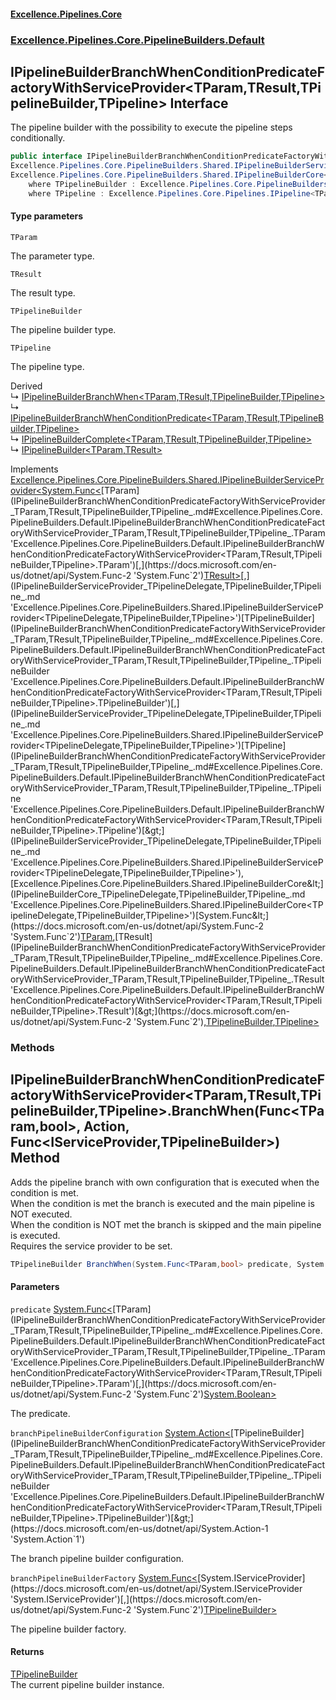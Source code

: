 #### [Excellence.Pipelines.Core](Excellence.Pipelines.md 'Excellence.Pipelines')
### [Excellence.Pipelines.Core.PipelineBuilders.Default](Excellence.Pipelines.md#Excellence.Pipelines.Core.PipelineBuilders.Default 'Excellence.Pipelines.Core.PipelineBuilders.Default')

## IPipelineBuilderBranchWhenConditionPredicateFactoryWithServiceProvider<TParam,TResult,TPipelineBuilder,TPipeline> Interface

The pipeline builder with the possibility to execute the pipeline steps conditionally.

```csharp
public interface IPipelineBuilderBranchWhenConditionPredicateFactoryWithServiceProvider<TParam,TResult,TPipelineBuilder,out TPipeline> :
Excellence.Pipelines.Core.PipelineBuilders.Shared.IPipelineBuilderServiceProvider<System.Func<TParam, TResult>, TPipelineBuilder, TPipeline>,
Excellence.Pipelines.Core.PipelineBuilders.Shared.IPipelineBuilderCore<System.Func<TParam, TResult>, TPipelineBuilder, TPipeline>
    where TPipelineBuilder : Excellence.Pipelines.Core.PipelineBuilders.Default.IPipelineBuilderBranchWhenConditionPredicateFactoryWithServiceProvider<TParam, TResult, TPipelineBuilder, TPipeline>
    where TPipeline : Excellence.Pipelines.Core.Pipelines.IPipeline<TParam, TResult>
```
#### Type parameters

<a name='Excellence.Pipelines.Core.PipelineBuilders.Default.IPipelineBuilderBranchWhenConditionPredicateFactoryWithServiceProvider_TParam,TResult,TPipelineBuilder,TPipeline_.TParam'></a>

`TParam`

The parameter type.

<a name='Excellence.Pipelines.Core.PipelineBuilders.Default.IPipelineBuilderBranchWhenConditionPredicateFactoryWithServiceProvider_TParam,TResult,TPipelineBuilder,TPipeline_.TResult'></a>

`TResult`

The result type.

<a name='Excellence.Pipelines.Core.PipelineBuilders.Default.IPipelineBuilderBranchWhenConditionPredicateFactoryWithServiceProvider_TParam,TResult,TPipelineBuilder,TPipeline_.TPipelineBuilder'></a>

`TPipelineBuilder`

The pipeline builder type.

<a name='Excellence.Pipelines.Core.PipelineBuilders.Default.IPipelineBuilderBranchWhenConditionPredicateFactoryWithServiceProvider_TParam,TResult,TPipelineBuilder,TPipeline_.TPipeline'></a>

`TPipeline`

The pipeline type.

Derived  
&#8627; [IPipelineBuilderBranchWhen&lt;TParam,TResult,TPipelineBuilder,TPipeline&gt;](IPipelineBuilderBranchWhen_TParam,TResult,TPipelineBuilder,TPipeline_.md 'Excellence.Pipelines.Core.PipelineBuilders.Default.IPipelineBuilderBranchWhen<TParam,TResult,TPipelineBuilder,TPipeline>')  
&#8627; [IPipelineBuilderBranchWhenConditionPredicate&lt;TParam,TResult,TPipelineBuilder,TPipeline&gt;](IPipelineBuilderBranchWhenConditionPredicate_TParam,TResult,TPipelineBuilder,TPipeline_.md 'Excellence.Pipelines.Core.PipelineBuilders.Default.IPipelineBuilderBranchWhenConditionPredicate<TParam,TResult,TPipelineBuilder,TPipeline>')  
&#8627; [IPipelineBuilderComplete&lt;TParam,TResult,TPipelineBuilder,TPipeline&gt;](IPipelineBuilderComplete_TParam,TResult,TPipelineBuilder,TPipeline_.md 'Excellence.Pipelines.Core.PipelineBuilders.Default.IPipelineBuilderComplete<TParam,TResult,TPipelineBuilder,TPipeline>')  
&#8627; [IPipelineBuilder&lt;TParam,TResult&gt;](IPipelineBuilder_TParam,TResult_.md 'Excellence.Pipelines.Core.PipelineBuilders.IPipelineBuilder<TParam,TResult>')

Implements [Excellence.Pipelines.Core.PipelineBuilders.Shared.IPipelineBuilderServiceProvider&lt;](IPipelineBuilderServiceProvider_TPipelineDelegate,TPipelineBuilder,TPipeline_.md 'Excellence.Pipelines.Core.PipelineBuilders.Shared.IPipelineBuilderServiceProvider<TPipelineDelegate,TPipelineBuilder,TPipeline>')[System.Func&lt;](https://docs.microsoft.com/en-us/dotnet/api/System.Func-2 'System.Func`2')[TParam](IPipelineBuilderBranchWhenConditionPredicateFactoryWithServiceProvider_TParam,TResult,TPipelineBuilder,TPipeline_.md#Excellence.Pipelines.Core.PipelineBuilders.Default.IPipelineBuilderBranchWhenConditionPredicateFactoryWithServiceProvider_TParam,TResult,TPipelineBuilder,TPipeline_.TParam 'Excellence.Pipelines.Core.PipelineBuilders.Default.IPipelineBuilderBranchWhenConditionPredicateFactoryWithServiceProvider<TParam,TResult,TPipelineBuilder,TPipeline>.TParam')[,](https://docs.microsoft.com/en-us/dotnet/api/System.Func-2 'System.Func`2')[TResult](IPipelineBuilderBranchWhenConditionPredicateFactoryWithServiceProvider_TParam,TResult,TPipelineBuilder,TPipeline_.md#Excellence.Pipelines.Core.PipelineBuilders.Default.IPipelineBuilderBranchWhenConditionPredicateFactoryWithServiceProvider_TParam,TResult,TPipelineBuilder,TPipeline_.TResult 'Excellence.Pipelines.Core.PipelineBuilders.Default.IPipelineBuilderBranchWhenConditionPredicateFactoryWithServiceProvider<TParam,TResult,TPipelineBuilder,TPipeline>.TResult')[&gt;](https://docs.microsoft.com/en-us/dotnet/api/System.Func-2 'System.Func`2')[,](IPipelineBuilderServiceProvider_TPipelineDelegate,TPipelineBuilder,TPipeline_.md 'Excellence.Pipelines.Core.PipelineBuilders.Shared.IPipelineBuilderServiceProvider<TPipelineDelegate,TPipelineBuilder,TPipeline>')[TPipelineBuilder](IPipelineBuilderBranchWhenConditionPredicateFactoryWithServiceProvider_TParam,TResult,TPipelineBuilder,TPipeline_.md#Excellence.Pipelines.Core.PipelineBuilders.Default.IPipelineBuilderBranchWhenConditionPredicateFactoryWithServiceProvider_TParam,TResult,TPipelineBuilder,TPipeline_.TPipelineBuilder 'Excellence.Pipelines.Core.PipelineBuilders.Default.IPipelineBuilderBranchWhenConditionPredicateFactoryWithServiceProvider<TParam,TResult,TPipelineBuilder,TPipeline>.TPipelineBuilder')[,](IPipelineBuilderServiceProvider_TPipelineDelegate,TPipelineBuilder,TPipeline_.md 'Excellence.Pipelines.Core.PipelineBuilders.Shared.IPipelineBuilderServiceProvider<TPipelineDelegate,TPipelineBuilder,TPipeline>')[TPipeline](IPipelineBuilderBranchWhenConditionPredicateFactoryWithServiceProvider_TParam,TResult,TPipelineBuilder,TPipeline_.md#Excellence.Pipelines.Core.PipelineBuilders.Default.IPipelineBuilderBranchWhenConditionPredicateFactoryWithServiceProvider_TParam,TResult,TPipelineBuilder,TPipeline_.TPipeline 'Excellence.Pipelines.Core.PipelineBuilders.Default.IPipelineBuilderBranchWhenConditionPredicateFactoryWithServiceProvider<TParam,TResult,TPipelineBuilder,TPipeline>.TPipeline')[&gt;](IPipelineBuilderServiceProvider_TPipelineDelegate,TPipelineBuilder,TPipeline_.md 'Excellence.Pipelines.Core.PipelineBuilders.Shared.IPipelineBuilderServiceProvider<TPipelineDelegate,TPipelineBuilder,TPipeline>'), [Excellence.Pipelines.Core.PipelineBuilders.Shared.IPipelineBuilderCore&lt;](IPipelineBuilderCore_TPipelineDelegate,TPipelineBuilder,TPipeline_.md 'Excellence.Pipelines.Core.PipelineBuilders.Shared.IPipelineBuilderCore<TPipelineDelegate,TPipelineBuilder,TPipeline>')[System.Func&lt;](https://docs.microsoft.com/en-us/dotnet/api/System.Func-2 'System.Func`2')[TParam](IPipelineBuilderBranchWhenConditionPredicateFactoryWithServiceProvider_TParam,TResult,TPipelineBuilder,TPipeline_.md#Excellence.Pipelines.Core.PipelineBuilders.Default.IPipelineBuilderBranchWhenConditionPredicateFactoryWithServiceProvider_TParam,TResult,TPipelineBuilder,TPipeline_.TParam 'Excellence.Pipelines.Core.PipelineBuilders.Default.IPipelineBuilderBranchWhenConditionPredicateFactoryWithServiceProvider<TParam,TResult,TPipelineBuilder,TPipeline>.TParam')[,](https://docs.microsoft.com/en-us/dotnet/api/System.Func-2 'System.Func`2')[TResult](IPipelineBuilderBranchWhenConditionPredicateFactoryWithServiceProvider_TParam,TResult,TPipelineBuilder,TPipeline_.md#Excellence.Pipelines.Core.PipelineBuilders.Default.IPipelineBuilderBranchWhenConditionPredicateFactoryWithServiceProvider_TParam,TResult,TPipelineBuilder,TPipeline_.TResult 'Excellence.Pipelines.Core.PipelineBuilders.Default.IPipelineBuilderBranchWhenConditionPredicateFactoryWithServiceProvider<TParam,TResult,TPipelineBuilder,TPipeline>.TResult')[&gt;](https://docs.microsoft.com/en-us/dotnet/api/System.Func-2 'System.Func`2')[,](IPipelineBuilderCore_TPipelineDelegate,TPipelineBuilder,TPipeline_.md 'Excellence.Pipelines.Core.PipelineBuilders.Shared.IPipelineBuilderCore<TPipelineDelegate,TPipelineBuilder,TPipeline>')[TPipelineBuilder](IPipelineBuilderBranchWhenConditionPredicateFactoryWithServiceProvider_TParam,TResult,TPipelineBuilder,TPipeline_.md#Excellence.Pipelines.Core.PipelineBuilders.Default.IPipelineBuilderBranchWhenConditionPredicateFactoryWithServiceProvider_TParam,TResult,TPipelineBuilder,TPipeline_.TPipelineBuilder 'Excellence.Pipelines.Core.PipelineBuilders.Default.IPipelineBuilderBranchWhenConditionPredicateFactoryWithServiceProvider<TParam,TResult,TPipelineBuilder,TPipeline>.TPipelineBuilder')[,](IPipelineBuilderCore_TPipelineDelegate,TPipelineBuilder,TPipeline_.md 'Excellence.Pipelines.Core.PipelineBuilders.Shared.IPipelineBuilderCore<TPipelineDelegate,TPipelineBuilder,TPipeline>')[TPipeline](IPipelineBuilderBranchWhenConditionPredicateFactoryWithServiceProvider_TParam,TResult,TPipelineBuilder,TPipeline_.md#Excellence.Pipelines.Core.PipelineBuilders.Default.IPipelineBuilderBranchWhenConditionPredicateFactoryWithServiceProvider_TParam,TResult,TPipelineBuilder,TPipeline_.TPipeline 'Excellence.Pipelines.Core.PipelineBuilders.Default.IPipelineBuilderBranchWhenConditionPredicateFactoryWithServiceProvider<TParam,TResult,TPipelineBuilder,TPipeline>.TPipeline')[&gt;](IPipelineBuilderCore_TPipelineDelegate,TPipelineBuilder,TPipeline_.md 'Excellence.Pipelines.Core.PipelineBuilders.Shared.IPipelineBuilderCore<TPipelineDelegate,TPipelineBuilder,TPipeline>')
### Methods

<a name='Excellence.Pipelines.Core.PipelineBuilders.Default.IPipelineBuilderBranchWhenConditionPredicateFactoryWithServiceProvider_TParam,TResult,TPipelineBuilder,TPipeline_.BranchWhen(System.Func_TParam,bool_,System.Action_TPipelineBuilder_,System.Func_System.IServiceProvider,TPipelineBuilder_)'></a>

## IPipelineBuilderBranchWhenConditionPredicateFactoryWithServiceProvider<TParam,TResult,TPipelineBuilder,TPipeline>.BranchWhen(Func<TParam,bool>, Action<TPipelineBuilder>, Func<IServiceProvider,TPipelineBuilder>) Method

Adds the pipeline branch with own configuration that is executed when the condition is met.  
When the condition is met the branch is executed and the main pipeline is NOT executed.  
When the condition is NOT met the branch is skipped and the main pipeline is executed.  
Requires the service provider to be set.

```csharp
TPipelineBuilder BranchWhen(System.Func<TParam,bool> predicate, System.Action<TPipelineBuilder> branchPipelineBuilderConfiguration, System.Func<System.IServiceProvider,TPipelineBuilder> branchPipelineBuilderFactory);
```
#### Parameters

<a name='Excellence.Pipelines.Core.PipelineBuilders.Default.IPipelineBuilderBranchWhenConditionPredicateFactoryWithServiceProvider_TParam,TResult,TPipelineBuilder,TPipeline_.BranchWhen(System.Func_TParam,bool_,System.Action_TPipelineBuilder_,System.Func_System.IServiceProvider,TPipelineBuilder_).predicate'></a>

`predicate` [System.Func&lt;](https://docs.microsoft.com/en-us/dotnet/api/System.Func-2 'System.Func`2')[TParam](IPipelineBuilderBranchWhenConditionPredicateFactoryWithServiceProvider_TParam,TResult,TPipelineBuilder,TPipeline_.md#Excellence.Pipelines.Core.PipelineBuilders.Default.IPipelineBuilderBranchWhenConditionPredicateFactoryWithServiceProvider_TParam,TResult,TPipelineBuilder,TPipeline_.TParam 'Excellence.Pipelines.Core.PipelineBuilders.Default.IPipelineBuilderBranchWhenConditionPredicateFactoryWithServiceProvider<TParam,TResult,TPipelineBuilder,TPipeline>.TParam')[,](https://docs.microsoft.com/en-us/dotnet/api/System.Func-2 'System.Func`2')[System.Boolean](https://docs.microsoft.com/en-us/dotnet/api/System.Boolean 'System.Boolean')[&gt;](https://docs.microsoft.com/en-us/dotnet/api/System.Func-2 'System.Func`2')

The predicate.

<a name='Excellence.Pipelines.Core.PipelineBuilders.Default.IPipelineBuilderBranchWhenConditionPredicateFactoryWithServiceProvider_TParam,TResult,TPipelineBuilder,TPipeline_.BranchWhen(System.Func_TParam,bool_,System.Action_TPipelineBuilder_,System.Func_System.IServiceProvider,TPipelineBuilder_).branchPipelineBuilderConfiguration'></a>

`branchPipelineBuilderConfiguration` [System.Action&lt;](https://docs.microsoft.com/en-us/dotnet/api/System.Action-1 'System.Action`1')[TPipelineBuilder](IPipelineBuilderBranchWhenConditionPredicateFactoryWithServiceProvider_TParam,TResult,TPipelineBuilder,TPipeline_.md#Excellence.Pipelines.Core.PipelineBuilders.Default.IPipelineBuilderBranchWhenConditionPredicateFactoryWithServiceProvider_TParam,TResult,TPipelineBuilder,TPipeline_.TPipelineBuilder 'Excellence.Pipelines.Core.PipelineBuilders.Default.IPipelineBuilderBranchWhenConditionPredicateFactoryWithServiceProvider<TParam,TResult,TPipelineBuilder,TPipeline>.TPipelineBuilder')[&gt;](https://docs.microsoft.com/en-us/dotnet/api/System.Action-1 'System.Action`1')

The branch pipeline builder configuration.

<a name='Excellence.Pipelines.Core.PipelineBuilders.Default.IPipelineBuilderBranchWhenConditionPredicateFactoryWithServiceProvider_TParam,TResult,TPipelineBuilder,TPipeline_.BranchWhen(System.Func_TParam,bool_,System.Action_TPipelineBuilder_,System.Func_System.IServiceProvider,TPipelineBuilder_).branchPipelineBuilderFactory'></a>

`branchPipelineBuilderFactory` [System.Func&lt;](https://docs.microsoft.com/en-us/dotnet/api/System.Func-2 'System.Func`2')[System.IServiceProvider](https://docs.microsoft.com/en-us/dotnet/api/System.IServiceProvider 'System.IServiceProvider')[,](https://docs.microsoft.com/en-us/dotnet/api/System.Func-2 'System.Func`2')[TPipelineBuilder](IPipelineBuilderBranchWhenConditionPredicateFactoryWithServiceProvider_TParam,TResult,TPipelineBuilder,TPipeline_.md#Excellence.Pipelines.Core.PipelineBuilders.Default.IPipelineBuilderBranchWhenConditionPredicateFactoryWithServiceProvider_TParam,TResult,TPipelineBuilder,TPipeline_.TPipelineBuilder 'Excellence.Pipelines.Core.PipelineBuilders.Default.IPipelineBuilderBranchWhenConditionPredicateFactoryWithServiceProvider<TParam,TResult,TPipelineBuilder,TPipeline>.TPipelineBuilder')[&gt;](https://docs.microsoft.com/en-us/dotnet/api/System.Func-2 'System.Func`2')

The pipeline builder factory.

#### Returns
[TPipelineBuilder](IPipelineBuilderBranchWhenConditionPredicateFactoryWithServiceProvider_TParam,TResult,TPipelineBuilder,TPipeline_.md#Excellence.Pipelines.Core.PipelineBuilders.Default.IPipelineBuilderBranchWhenConditionPredicateFactoryWithServiceProvider_TParam,TResult,TPipelineBuilder,TPipeline_.TPipelineBuilder 'Excellence.Pipelines.Core.PipelineBuilders.Default.IPipelineBuilderBranchWhenConditionPredicateFactoryWithServiceProvider<TParam,TResult,TPipelineBuilder,TPipeline>.TPipelineBuilder')  
The current pipeline builder instance.